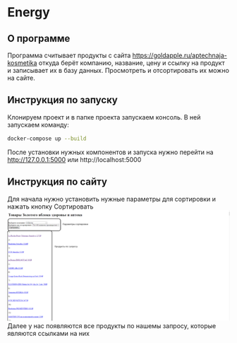 # Energy

## О программе

Программа считывает продукты с сайта https://goldapple.ru/aptechnaja-kosmetika откуда берёт компанию, название, цену и 
ссылку на продукт и записывает их в базу данных. Просмотреть и отсортировать их можно на сайте.

## Инструкция по запуску

Клонируем проект и в папке проекта запускаем консоль. В ней запускаем команду: 

```sh
docker-compose up --build
```

После установки нужных компонентов и запуска нужно перейти на http://127.0.0.1:5000 или http://localhost:5000

## Инструкция по сайту

Для начала нужно установить нужные параметры для сортировки и нажать кнопку Сортировать
![page](picture.png)
Далее у нас появляются все продукты по нашемы запросу, которые являются ссылками на них